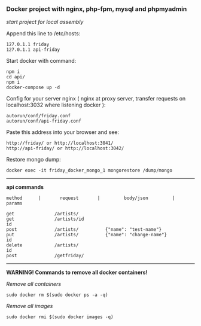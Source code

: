 ### Docker project with nginx, php-fpm, mysql and phpmyadmin
_start project for local assembly_

Append this line to /etc/hosts:

    127.0.1.1 friday
    127.0.1.1 api-friday

Start docker with command:

    npm i
    cd api/
    npm i
    docker-compose up -d
    
Config for your server nginx ( nginx at proxy server, transfer requests on localhost:3032 where listening docker ):
    
    autorun/conf/friday.conf
    autorun/conf/api-friday.conf
    
Paste this address into your browser and see:

    http://friday/ or http://localhost:3041/
    http://api-friday/ or http://localhost:3042/
    
Restore mongo dump:

    docker exec -it friday_docker_mongo_1 mongorestore /dump/mongo

______________________________________________________________
**api commands**

    method      |       request       |         body/json         |       params
 
    get               /artists/
    get               /artists/id                                           id
    post              /artists/          {"name": "test-name"}
    put               /artists/          {"name": "change-name"}            id
    delete            /artists/                                             id   
    post              /getfriday/                                              
    
______________________________________________________________
**WARNING! Commands to remove all docker containers!**
    
*Remove all containers*

    sudo docker rm $(sudo docker ps -a -q)

*Remove all images*

    sudo docker rmi $(sudo docker images -q)
